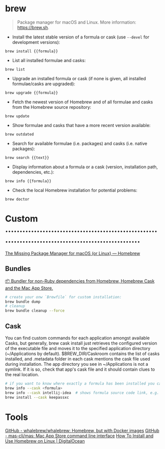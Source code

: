 # brew

> Package manager for macOS and Linux.
> More information: <https://brew.sh>.

- Install the latest stable version of a formula or cask (use `--devel` for development versions):

`brew install {{formula}}`

- List all installed formulae and casks:

`brew list`

- Upgrade an installed formula or cask (if none is given, all installed formulae/casks are upgraded):

`brew upgrade {{formula}}`

- Fetch the newest version of Homebrew and of all formulae and casks from the Homebrew source repository:

`brew update`

- Show formulae and casks that have a more recent version available:

`brew outdated`

- Search for available formulae (i.e. packages) and casks (i.e. native packages):

`brew search {{text}}`

- Display information about a formula or a cask (version, installation path, dependencies, etc.):

`brew info {{formula}}`

- Check the local Homebrew installation for potential problems:

`brew doctor`


# Custom ....................................................................................................
[The Missing Package Manager for macOS (or Linux) — Homebrew](https://brew.sh/)

## Bundles
[📦 Bundler for non-Ruby dependencies from Homebrew, Homebrew Cask and the Mac App Store.](https://github.com/Homebrew/homebrew-bundle#usage)
```bash
# create your onw `Brewfile` for custom installation:
brew bundle dump
# cleanup
brew bundle cleanup --force
```

## Cask
You can find custom commands for each application amongst available Casks, but generally, brew cask install just retrieves the configured version of the executable file and moves it to the specified application directory (~/Applications by default).
$BREW_DIR/Caskroom contains the list of casks installed, and .metadata folder in each cask mentions the cask file used during installation.
The app directory you see in ~/Applications is not a symlink. If it is so, check that app's cask file and it should contain clues to the real location.
```bash
# if you want to know where exactly a formula has been installed you can use the command info
brew info --cask <formula>
brew info --cask intellij-idea  # shows formula source code link, e.g. destination paths
brew install --cask keepassxc
```


# Tools
[GitHub - whalebrew/whalebrew: Homebrew, but with Docker images](https://github.com/whalebrew/whalebrew)
[GitHub - mas-cli/mas: Mac App Store command line interface](https://github.com/mas-cli/mas)
[How To Install and Use Homebrew on Linux | DigitalOcean](https://www.digitalocean.com/community/tutorials/how-to-install-and-use-homebrew-on-linux)
